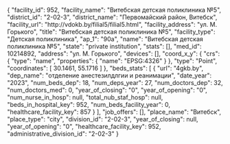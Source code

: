 {
    "facility_id": 952,
    "facility_name": "Витебская детская поликлиника №5",
    "district_id": "2-02-3",
    "district_name": "Первомайский район, Витебск",
    "facility_url": "http:\/\/vdokb.by\/filial5\/filial5.html",
    "facility_address": "ул. М. Горького",
    "title": "Витебская детская поликлиника №5",
    "facility_type": "Детская поликлиника",
    "ap_1": "90а",
    "name": "Витебская детская поликлиника №5",
    "state": "private institution",
    "stats": [],
    "med_id": 10214892,
    "address": "ул. М. Горького",
    "devices": [],
    "coord_x_y": {
        "crs": {
            "type": "name",
            "properties": {
                "name": "EPSG:4326"
            }
        },
        "type": "Point",
        "coordinates": [
            30.1461,
            55.1716
        ]
    },
    "beds_stats": [
        {
            "url": "4gkb.by",
            "dep_name": "отделение анестезилдлгии и реанимации",
            "date_year": "2023",
            "num_beds_dep": 18,
            "num_deps_year": 27,
            "num_doctors_dep": 32,
            "num_doctors_med": 0,
            "year_of_closing": "0",
            "year_of_opening": "0",
            "num_nurse_in_hosp": null,
            "total_nub_staf_hosp": null,
            "beds_in_hospital_key": 952,
            "num_beds_facility_year": 0,
            "healthcare_facility_key": 857
        }
    ],
    "job_offers": [],
    "place_name": "Витебск",
    "place_type": "city",
    "division_id": "2-02-3",
    "year_of_closing": null,
    "year_of_opening": "0",
    "healthcare_facility_key": 952,
    "administrative_division_id": "2-02-3"
}